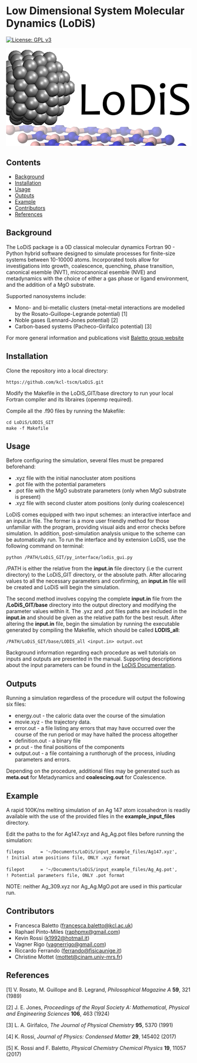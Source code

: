 # Low Dimensional System Molecular Dynamics (LoDiS)

[![License: GPL v3](https://img.shields.io/badge/License-GPLv3-blue.svg)](https://www.gnu.org/licenses/gpl-3.0)

![Lodis Logo](/images/lodislogo.png)

## Contents
* [Background](#background)
* [Installation](#installation)
* [Usage](#usage)
* [Outputs](#outputs)
* [Example](#example)
* [Contributors](#contributors)
* [References](#references)


## Background
The LoDiS package is a 0D classical molecular dynamics Fortran 90 - Python hybrid software designed to simulate processes for finite-size systems
between 10-10000 atoms. Incorporated tools allow for investigations into growth, coalescence, quenching, phase transition, 
canonical esemble (NVT), microcanonical esemble (NVE) and metadynamics with the choice of either a gas phase or ligand environment, and the addition of
a MgO substrate.  

Supported nanosystems include:
* Mono- and bi-metallic clusters (metal-metal interactions are modelled by the Rosato-Guillope-Legrande potential) [1]
* Noble gases (Lennard-Jones potential) [2]
* Carbon-based systems (Pacheco-Girifalco potential) [3]

For more general information and publications visit [Baletto group website](https://balettogroup.weebly.com/lodis.html)

## Installation
Clone the repository into a local directory:
```
https://github.com/kcl-tscm/LoDiS.git
```

Modify the Makefile in the LoDiS_GIT/base directory to run your local Fortran compiler and its libraires (openmp required).

Compile all the .f90 files by running the Makefile:
```
cd LoDiS/LODIS_GIT
make -f Makefile
```

## Usage
Before configuring the simulation, several files must be prepared beforehand:  
* .xyz file with the initial nanocluster atom positions 
* .pot file with the potential parameters
* .pot file with the MgO substrate parameters (only when MgO substrate is present)
* .xyz file with second cluster atom positions (only during coalescence)


LoDiS comes equipped with two input schemes: an interactive interface and an input.in file. The former is a more user friendly method for those unfamiliar
with the program, providing visual aids and error checks before simulation. In addition, post-simulation analysis unique to the scheme can be automatically run.
To run the interface and by extension LoDiS, use the following command on terminal:
```
python /PATH/LoDiS_GIT/py_interface/lodis_gui.py
```
/PATH is either the relative from the **input.in** file directory (i.e the current directory) to the LoDiS_GIT directory, or the absolute path.
After allocaring values to all the necessary parameters and confirming, an **input.in** file will be created and LoDiS will begin the simulation.

The second method involves copying the complete **input.in** file from the **/LoDiS_GIT/base** directory into the output directory and modifying the parameter
values within it. The .yxz and .pot files paths are included in the **input.in** and should be given as the relative path for the best result.
After altering the **input.in** file, begin the simulation by running the executable generated by compiling the Makefile, which should be called **LODIS_all**: 
```
/PATH/LoDiS_GIT/base/LODIS_all <input.in> output.out
```
Background information regarding each procedure as well tutorials on inputs and outputs are presented in the manual.
Supporting descriptions about the input parameters can be found in the [LoDiS Documentation](https://github.com/kcl-tscm/LoDiS/wiki/LoDiS-Documentation).

## Outputs
Running a simulation regardless of the procedure will output the following six files:
* energy.out - the caloric data over the course of the simulation
* movie.xyz - the trajectory data.
* error.out - a file listing any errors that may have occurred over the course of the run period or may have halted the process altogether
* definition.out - a binary file
* pr.out - the final positions of the components
* output.out - a file containing a runthorugh of the process, inluding parameters and errors.

Depending on the procedure, additional files may be generated such as **meta.out** for Metadynamics and **coalescing.out** for Coalescence.   


## Example
A rapid 100K/ns melting simulation of an Ag 147 atom icosahedron is readily available with the use of the provided files in the **example_input_files** directory.

Edit the paths to the for Ag147.xyz and Ag_Ag.pot files before running the simulation:
```
filepos      = '~/Documents/LoDiS/input_example_files/Ag147.xyz',             ! Initial atom positions file, ONLY .xyz format
  
filepot      = '~/Documents/LoDiS/input_example_files/Ag_Ag.pot',             ! Potential parameters file, ONLY .pot format
```

NOTE: neither Ag_309.xyz nor Ag_Ag.MgO.pot are used in this particular run.

## Contributors
* Francesca Baletto (francesca.baletto@kcl.ac.uk)
* Raphael Pinto-Miles (raphpmx@gmail.com)
* Kevin Rossi (k1992@hotmail.it)
* Vagner Rigo (vagnerrigo@gmail.com)
* Riccardo Ferrando (ferrando@fisicaunige.it)
* Christine Mottet (mottet@cinam.univ-mrs.fr)



## References
[1] V. Rosato, M. Guillope and B. Legrand, *Philosophical Magazine A* **59**, 321 (1989)

[2] J. E. Jones, *Proceedings of the Royal Society A: Mathematical, Physical and Engineering Sciences* **106**, 463 (1924)

[3] L. A. Girifalco, *The Journal of Physical Chemistry* **95**, 5370 (1991)

[4] K. Rossi, *Journal of Physics: Condensed Matter* **29**, 145402 (2017)

[5] K. Rossi and F. Baletto, *Physical Chemistry Chemical Physics* **19**, 11057 (2017)

